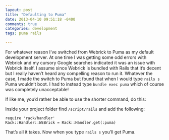```yaml
---
layout: post
title: "Defaulting to Puma"
date: 2013-04-10 09:51:18 -0400
comments: true
categories: development
tags: puma rails

---
```

For whatever reason I’ve switched from Webrick to Puma as my default development server. At one time I was getting some odd errors with Webrick and my cursory Google searches indicated it was an issue with Webrick itself. I assume since Webrick is bundled with Rails that it’s decent but I really haven’t heard any compelling reason to run it. Whatever the case, I made the switch to Puma but found that when I would type ```rails s``` Puma wouldn’t boot. I had to instead type ```bundle exec puma``` which of course was completely unacceptable!

If like me, you’d rather be able to use the shorter command, do this:

Inside your project folder find ```/script/rails``` and add the following:

``` ruby-raw
require 'rack/handler'
Rack::Handler::WEBrick = Rack::Handler.get(:puma)
```

That’s all it takes. Now when you type ```rails s``` you’ll get Puma.